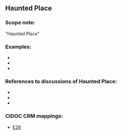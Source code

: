 
## Haunted Place 

###  Scope note: 
"Haunted Place" 

### Examples: 

* 
* 
* 

### References to discussions of Haunted Place:

* 

* 

* 

### CIDOC CRM mappings: 

* [E28](http://www.cidoc-crm.org/entity/e28-conceptual-object/version-6.2)
